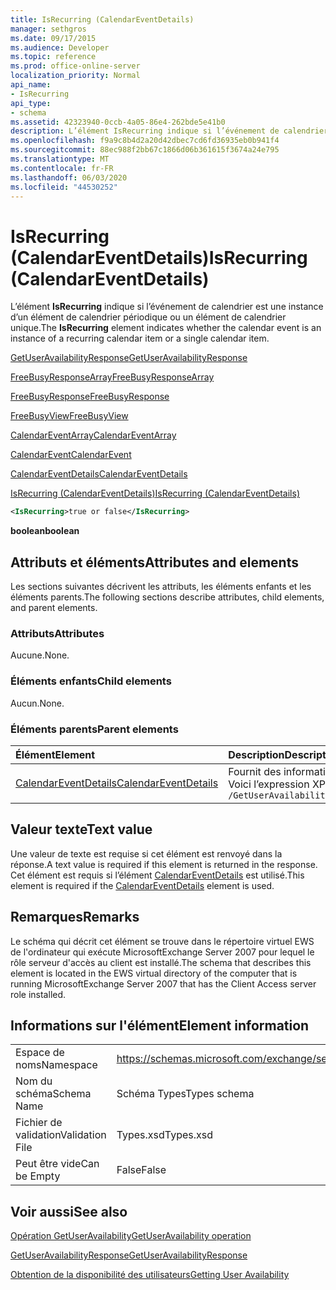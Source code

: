 ```yaml
---
title: IsRecurring (CalendarEventDetails)
manager: sethgros
ms.date: 09/17/2015
ms.audience: Developer
ms.topic: reference
ms.prod: office-online-server
localization_priority: Normal
api_name:
- IsRecurring
api_type:
- schema
ms.assetid: 42323940-0ccb-4a05-86e4-262bde5e41b0
description: L’élément IsRecurring indique si l’événement de calendrier est une instance d’un élément de calendrier périodique ou un élément de calendrier unique.
ms.openlocfilehash: f9a9c8b4d2a20d42dbec7cd6fd36935eb0b941f4
ms.sourcegitcommit: 88ec988f2bb67c1866d06b361615f3674a24e795
ms.translationtype: MT
ms.contentlocale: fr-FR
ms.lasthandoff: 06/03/2020
ms.locfileid: "44530252"
---
```

# <a name="isrecurring-calendareventdetails"></a><span data-ttu-id="bf4a8-103">IsRecurring (CalendarEventDetails)</span><span class="sxs-lookup"><span data-stu-id="bf4a8-103">IsRecurring (CalendarEventDetails)</span></span>

<span data-ttu-id="bf4a8-104">L’élément **IsRecurring** indique si l’événement de calendrier est une instance d’un élément de calendrier périodique ou un élément de calendrier unique.</span><span class="sxs-lookup"><span data-stu-id="bf4a8-104">The **IsRecurring** element indicates whether the calendar event is an instance of a recurring calendar item or a single calendar item.</span></span> 
  
[<span data-ttu-id="bf4a8-105">GetUserAvailabilityResponse</span><span class="sxs-lookup"><span data-stu-id="bf4a8-105">GetUserAvailabilityResponse</span></span>](getuseravailabilityresponse.md)
  
[<span data-ttu-id="bf4a8-106">FreeBusyResponseArray</span><span class="sxs-lookup"><span data-stu-id="bf4a8-106">FreeBusyResponseArray</span></span>](freebusyresponsearray.md)
  
[<span data-ttu-id="bf4a8-107">FreeBusyResponse</span><span class="sxs-lookup"><span data-stu-id="bf4a8-107">FreeBusyResponse</span></span>](freebusyresponse.md)
  
[<span data-ttu-id="bf4a8-108">FreeBusyView</span><span class="sxs-lookup"><span data-stu-id="bf4a8-108">FreeBusyView</span></span>](freebusyview.md)
  
[<span data-ttu-id="bf4a8-109">CalendarEventArray</span><span class="sxs-lookup"><span data-stu-id="bf4a8-109">CalendarEventArray</span></span>](calendareventarray.md)
  
[<span data-ttu-id="bf4a8-110">CalendarEvent</span><span class="sxs-lookup"><span data-stu-id="bf4a8-110">CalendarEvent</span></span>](calendarevent.md)
  
[<span data-ttu-id="bf4a8-111">CalendarEventDetails</span><span class="sxs-lookup"><span data-stu-id="bf4a8-111">CalendarEventDetails</span></span>](calendareventdetails.md)
  
[<span data-ttu-id="bf4a8-112">IsRecurring (CalendarEventDetails)</span><span class="sxs-lookup"><span data-stu-id="bf4a8-112">IsRecurring (CalendarEventDetails)</span></span>](isrecurring-calendareventdetails.md)
  
```xml
<IsRecurring>true or false</IsRecurring>
```

 <span data-ttu-id="bf4a8-113">**boolean**</span><span class="sxs-lookup"><span data-stu-id="bf4a8-113">**boolean**</span></span>
## <a name="attributes-and-elements"></a><span data-ttu-id="bf4a8-114">Attributs et éléments</span><span class="sxs-lookup"><span data-stu-id="bf4a8-114">Attributes and elements</span></span>

<span data-ttu-id="bf4a8-115">Les sections suivantes décrivent les attributs, les éléments enfants et les éléments parents.</span><span class="sxs-lookup"><span data-stu-id="bf4a8-115">The following sections describe attributes, child elements, and parent elements.</span></span>
  
### <a name="attributes"></a><span data-ttu-id="bf4a8-116">Attributs</span><span class="sxs-lookup"><span data-stu-id="bf4a8-116">Attributes</span></span>

<span data-ttu-id="bf4a8-117">Aucune.</span><span class="sxs-lookup"><span data-stu-id="bf4a8-117">None.</span></span>
  
### <a name="child-elements"></a><span data-ttu-id="bf4a8-118">Éléments enfants</span><span class="sxs-lookup"><span data-stu-id="bf4a8-118">Child elements</span></span>

<span data-ttu-id="bf4a8-119">Aucun.</span><span class="sxs-lookup"><span data-stu-id="bf4a8-119">None.</span></span>
  
### <a name="parent-elements"></a><span data-ttu-id="bf4a8-120">Éléments parents</span><span class="sxs-lookup"><span data-stu-id="bf4a8-120">Parent elements</span></span>

|<span data-ttu-id="bf4a8-121">**Élément**</span><span class="sxs-lookup"><span data-stu-id="bf4a8-121">**Element**</span></span>|<span data-ttu-id="bf4a8-122">**Description**</span><span class="sxs-lookup"><span data-stu-id="bf4a8-122">**Description**</span></span>|
|:-----|:-----|
|[<span data-ttu-id="bf4a8-123">CalendarEventDetails</span><span class="sxs-lookup"><span data-stu-id="bf4a8-123">CalendarEventDetails</span></span>](calendareventdetails.md) <br/> |<span data-ttu-id="bf4a8-124">Fournit des informations supplémentaires sur un événement de calendrier.</span><span class="sxs-lookup"><span data-stu-id="bf4a8-124">Provides additional information about a calendar event.</span></span>  <br/> <span data-ttu-id="bf4a8-125">Voici l’expression XPath de cet élément :</span><span class="sxs-lookup"><span data-stu-id="bf4a8-125">The following is the XPath expression to this element:</span></span>  <br/>  `/GetUserAvailabilityResponse/FreeBusyResponseArray/FreeBusyResponse/FreeBusyView/CalendarEventArray/CalendarEvent[i]/CalendarEventDetails` <br/> |
   
## <a name="text-value"></a><span data-ttu-id="bf4a8-126">Valeur texte</span><span class="sxs-lookup"><span data-stu-id="bf4a8-126">Text value</span></span>

<span data-ttu-id="bf4a8-127">Une valeur de texte est requise si cet élément est renvoyé dans la réponse.</span><span class="sxs-lookup"><span data-stu-id="bf4a8-127">A text value is required if this element is returned in the response.</span></span> <span data-ttu-id="bf4a8-128">Cet élément est requis si l’élément [CalendarEventDetails](calendareventdetails.md) est utilisé.</span><span class="sxs-lookup"><span data-stu-id="bf4a8-128">This element is required if the [CalendarEventDetails](calendareventdetails.md) element is used.</span></span> 
  
## <a name="remarks"></a><span data-ttu-id="bf4a8-129">Remarques</span><span class="sxs-lookup"><span data-stu-id="bf4a8-129">Remarks</span></span>

<span data-ttu-id="bf4a8-130">Le schéma qui décrit cet élément se trouve dans le répertoire virtuel EWS de l'ordinateur qui exécute MicrosoftExchange Server 2007 pour lequel le rôle serveur d'accès au client est installé.</span><span class="sxs-lookup"><span data-stu-id="bf4a8-130">The schema that describes this element is located in the EWS virtual directory of the computer that is running MicrosoftExchange Server 2007 that has the Client Access server role installed.</span></span>
  
## <a name="element-information"></a><span data-ttu-id="bf4a8-131">Informations sur l'élément</span><span class="sxs-lookup"><span data-stu-id="bf4a8-131">Element information</span></span>

|||
|:-----|:-----|
|<span data-ttu-id="bf4a8-132">Espace de noms</span><span class="sxs-lookup"><span data-stu-id="bf4a8-132">Namespace</span></span>  <br/> |https://schemas.microsoft.com/exchange/services/2006/types  <br/> |
|<span data-ttu-id="bf4a8-133">Nom du schéma</span><span class="sxs-lookup"><span data-stu-id="bf4a8-133">Schema Name</span></span>  <br/> |<span data-ttu-id="bf4a8-134">Schéma Types</span><span class="sxs-lookup"><span data-stu-id="bf4a8-134">Types schema</span></span>  <br/> |
|<span data-ttu-id="bf4a8-135">Fichier de validation</span><span class="sxs-lookup"><span data-stu-id="bf4a8-135">Validation File</span></span>  <br/> |<span data-ttu-id="bf4a8-136">Types.xsd</span><span class="sxs-lookup"><span data-stu-id="bf4a8-136">Types.xsd</span></span>  <br/> |
|<span data-ttu-id="bf4a8-137">Peut être vide</span><span class="sxs-lookup"><span data-stu-id="bf4a8-137">Can be Empty</span></span>  <br/> |<span data-ttu-id="bf4a8-138">False</span><span class="sxs-lookup"><span data-stu-id="bf4a8-138">False</span></span>  <br/> |
   
## <a name="see-also"></a><span data-ttu-id="bf4a8-139">Voir aussi</span><span class="sxs-lookup"><span data-stu-id="bf4a8-139">See also</span></span>



[<span data-ttu-id="bf4a8-140">Opération GetUserAvailability</span><span class="sxs-lookup"><span data-stu-id="bf4a8-140">GetUserAvailability operation</span></span>](getuseravailability-operation.md)
  
[<span data-ttu-id="bf4a8-141">GetUserAvailabilityResponse</span><span class="sxs-lookup"><span data-stu-id="bf4a8-141">GetUserAvailabilityResponse</span></span>](getuseravailabilityresponse.md)


[<span data-ttu-id="bf4a8-142">Obtention de la disponibilité des utilisateurs</span><span class="sxs-lookup"><span data-stu-id="bf4a8-142">Getting User Availability</span></span>](https://msdn.microsoft.com/library/d4133fcb-9b0f-4e6b-aadf-a389da83516a%28Office.15%29.aspx)

